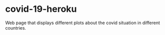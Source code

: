 # covid-19-heroku
Web page that displays different plots about the covid situation in different countries.
